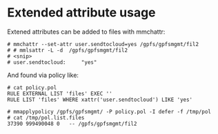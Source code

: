 # Extended attribute usage

Extened attributes can be added to files with mmchattr:

```
# mmchattr --set-attr user.sendtocloud=yes /gpfs/gpfsmgmt/fil2
# # mmlsattr -L -d  /gpfs/gpfsmgmt/fil2
# <snip>
# user.sendtocloud:     "yes"
```

And found via policy like:

```
# cat policy.pol
RULE EXTERNAL LIST 'files' EXEC ''
RULE LIST 'files' WHERE xattr('user.sendtocloud') LIKE 'yes'

# mmapplypolicy /gpfs/gpfsmgmt/ -P policy.pol -I defer -f /tmp/pol
# cat /tmp/pol.list.files
37390 999490048 0   -- /gpfs/gpfsmgmt/fil2
```
